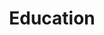 ---
title: "Education"
education: [
    {
        title: 'Computer engineer',
        college: 'Politécnico Colombiano Jaime Isaza Cadavid',
        city: 'Medellín, Colombia',
        date: 'Jan 2012 - 2018',
    }
]
---